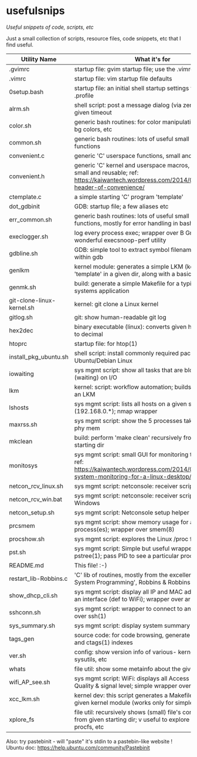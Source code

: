 # usefulsnips
*Useful snippets of code, scripts, etc*

Just a small collection of scripts, resource files, code snippets, etc 
that I find useful.


| Utility Name             | What it's for                                                                                                                                    |
| ------------------------ | ------------------------------------------------------------------------------------------------------------------------------------------------ |
| .gvimrc                  | startup file: gvim startup file; use the .vimrc as well                                                                                          |
| .vimrc                   | startup file: vim startup file defaults                                                                                                          |
| 0setup.bash              | startup file: an initial shell startup settings file; equiv to a .profile                                                                        |
| alrm.sh                  | shell script: post a message dialog (via zenity) after a given timeout                                                                           |
| color.sh                 | generic bash routines: for color manipulation; setting fg, bg colors, etc                                                                        |
| common.sh                | generic bash routines: lots of useful small and reusable functions                                                                               |
| convenient.c             | generic 'C' userspace functions, small and reusable                                                                                              |
| convenient.h             | generic 'C' kernel and userspace macros, functions, small and reusable; ref: https://kaiwantech.wordpress.com/2014/01/06/a-header-of-convenience/|
| ctemplate.c              | a simple starting 'C' program 'template'
| dot_gdbinit              | GDB: startup file; a few aliases etc
| err_common.sh            | generic bash routines: lots of useful small and reusable functions, mostly for error handling in bash scripts
| execlogger.sh            | log every process exec; wrapper over B Gregg's wonderful execsnoop-perf utility
| gdbline.sh               | GDB: simple tool to extract symbol filenames to use within gdb
| genlkm                   | kernel module: generates a simple LKM (kernel module) 'template' in a given dir, along with a basic Makefile
| genmk.sh                 | build: generate a simple Makefile for a typical 'C' systems application
| git-clone-linux-kernel.sh| kernel: git clone a Linux kernel
| gitlog.sh                | git: show human-readable git log 
| hex2dec                  | binary executable (linux): converts given hex numbers to decimal
| htoprc                   | startup file: for htop(1)
| install_pkg_ubuntu.sh    | shell script: install commonly required packages on an Ubuntu/Debian Linux
| iowaiting                | sys mgmt script: show all tasks that are blocking (waiting) on I/O
| lkm                      | kernel: script: workflow automation; builds and inserts an LKM
| lshosts                  | sys mgmt script: lists all hosts on a given subnet (192.168.0.*); nmap wrapper
| maxrss.sh                | sys mgmt script: show the 5 processes taking the most phy mem
| mkclean                  | build: perform 'make clean' recursively from given starting dir
| monitosys                | sys mgmt script: small GUI for monitoring the system; ref: https://kaiwantech.wordpress.com/2014/01/06/simple-system-monitoring-for-a-linux-desktop/
| netcon_rcv_linux.sh      | sys mgmt script: netconsole: receiver script for Linux
| netcon_rcv_win.bat       | sys mgmt script: netconsole: receiver script for Windows
| netcon_setup.sh          | sys mgmt script: Netconsole setup helper script (Linux)
| prcsmem                  | sys mgmt script: show memory usage for a given process(es); wrapper over smem(8)
| procshow.sh              | sys mgmt script: explores the Linux /proc filesystem
| pst.sh                   | sys mgmt script: Simple but useful wrapper over pstree(1); pass PID to see a particular process's tree
| README.md                | This file! :-)
| restart_lib-Robbins.c    | 'C' lib of routines, mostly from the excellent book 'UNIX System Programming', Robbins & Robbins
| show_dhcp_cli.sh         | sys mgmt script: display all IP and MAC addresses over an interface (def to WiFi); wrapper over arp-scan(1)
| sshconn.sh               | sys mgmt script: wrapper to connect to another system over ssh(1) 
| sys_summary.sh           | sys mgmt script: display system summary
| tags_gen                 | source code: for code browsing, generate cscope(1) and ctags(1) indexes
| ver.sh                   | config: show version info of various- kernel, libraries, sysutils, etc
| whats                    | file util: show some metainfo about the given file
| wifi_AP_see.sh           | sys mgmt script: WiFi: displays all Access Points, their Quality & signal level; simple wrapper over iwlist(8)
| xcc_lkm.sh               | kernel dev: this script generates a Makefile to build the given kernel module (works only for simple cases)
| xplore_fs                | file util: recursively shows (small) file's content, type, etc from given starting dir; v useful to explore parts of sysfs, procfs, etc

 



Also: try pastebinit - will "paste" it's stdin to a pastebin-like website !
 Ubuntu doc: https://help.ubuntu.com/community/Pastebinit
